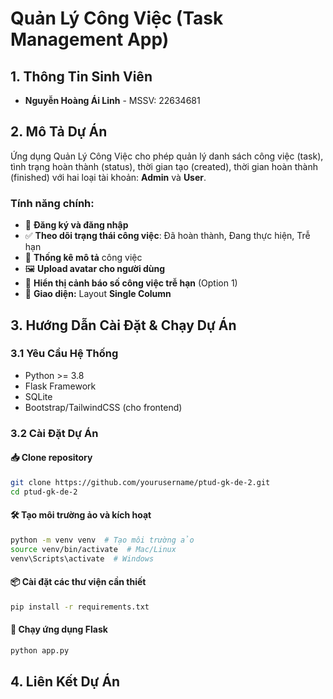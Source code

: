 # Quản Lý Công Việc (Task Management App)

## 1. Thông Tin Sinh Viên
- **Nguyễn Hoàng Ái Linh** - MSSV: 22634681


## 2. Mô Tả Dự Án
Ứng dụng Quản Lý Công Việc cho phép quản lý danh sách công việc (task), tình trạng hoàn thành (status), thời gian tạo (created), thời gian hoàn thành (finished) với hai loại tài khoản: **Admin** và **User**.

### Tính năng chính:
- 📝 **Đăng ký và đăng nhập**
- ✅ **Theo dõi trạng thái công việc**: Đã hoàn thành, Đang thực hiện, Trễ hạn
- 📅 **Thống kê mô tả** công việc
- 🖼 **Upload avatar cho người dùng**
- 🔔 **Hiển thị cảnh báo số công việc trễ hạn** (Option 1) 
- 🎨 **Giao diện:** Layout **Single Column** 

## 3. Hướng Dẫn Cài Đặt & Chạy Dự Án

### 3.1 Yêu Cầu Hệ Thống
- Python >= 3.8
- Flask Framework
- SQLite
- Bootstrap/TailwindCSS (cho frontend)

### 3.2 Cài Đặt Dự Án
#### 📥 Clone repository
```bash
git clone https://github.com/yourusername/ptud-gk-de-2.git
cd ptud-gk-de-2
```

#### 🛠 Tạo môi trường ảo và kích hoạt
```bash
python -m venv venv  # Tạo môi trường ảo
source venv/bin/activate  # Mac/Linux
venv\Scripts\activate  # Windows
```

#### 📦 Cài đặt các thư viện cần thiết
```bash
pip install -r requirements.txt
```

#### 🚀 Chạy ứng dụng Flask
```bash
python app.py
```

## 4. Liên Kết Dự Án

